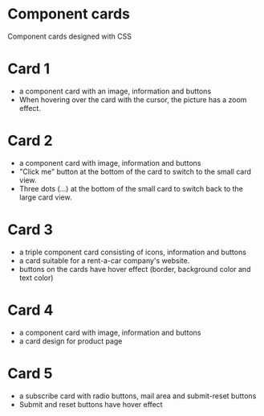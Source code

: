 # Component cards
Component cards designed with CSS


# Card 1
* a component card with an image, information and buttons
* When hovering over the card with the cursor, the picture has a zoom effect.

# Card 2
* a component card with image, information and buttons
* "Click me" button at the bottom of the card to switch to the small card view.
* Three dots (...) at the bottom of the small card to switch back to the large card view.

# Card 3
* a triple component card consisting of icons, information and buttons
* a card suitable for a rent-a-car company's website.
* buttons on the cards have hover effect (border, background color and text color)

# Card 4
* a component card with image, information and buttons
* a card design for product page

# Card 5
* a subscribe card with radio buttons, mail area and submit-reset buttons
* Submit and reset buttons have hover effect



